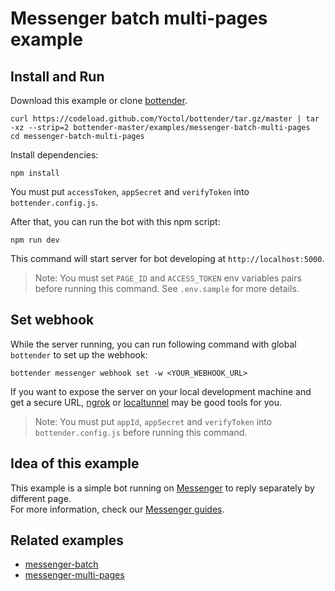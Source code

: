 # Messenger batch multi-pages example

## Install and Run

Download this example or clone [bottender](https://github.com/Yoctol/bottender).

```
curl https://codeload.github.com/Yoctol/bottender/tar.gz/master | tar -xz --strip=2 bottender-master/examples/messenger-batch-multi-pages
cd messenger-batch-multi-pages
```

Install dependencies:

```
npm install
```

You must put `accessToken`, `appSecret` and `verifyToken` into `bottender.config.js`.

After that, you can run the bot with this npm script:

```
npm run dev
```

This command will start server for bot developing at `http://localhost:5000`.

> Note: You must set `PAGE_ID` and `ACCESS_TOKEN` env variables pairs before running this command. See `.env.sample` for more details.

## Set webhook

While the server running, you can run following command with global `bottender` to set up the webhook:

```
bottender messenger webhook set -w <YOUR_WEBHOOK_URL>
```

If you want to expose the server on your local development machine and get a secure URL, [ngrok](https://ngrok.com/) or [localtunnel](https://localtunnel.github.io/www/) may be good tools for you.

> Note: You must put `appId`, `appSecret` and `verifyToken` into `bottender.config.js` before running this command.

## Idea of this example

This example is a simple bot running on [Messenger](https://www.messenger.com/) to reply separately by different page.\
For more information, check our [Messenger guides](https://bottender.js.org/docs/Platforms-Messenger).

## Related examples

* [messenger-batch](../messenger-batch)
* [messenger-multi-pages](../messenger-multi-pages)
